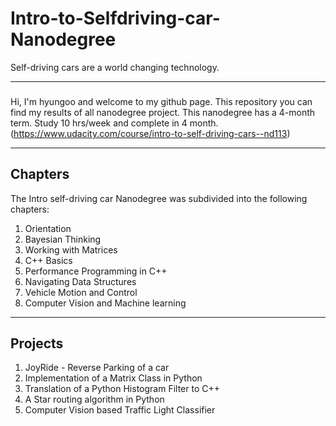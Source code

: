 # Intro-to-Selfdriving-car-Nanodegree

Self-driving cars are a world changing technology.

---
### 
Hi, I'm hyungoo and welcome to my github page. This repository you can find my results of all nanodegree project. This nanodegree has a 4-month term. Study 10 hrs/week and complete in 4 month. (https://www.udacity.com/course/intro-to-self-driving-cars--nd113)

---
## Chapters ##

The Intro self-driving car Nanodegree was subdivided into the following chapters:

1. Orientation
2. Bayesian Thinking
3. Working with Matrices
4. C++ Basics
5. Performance Programming in C++
6. Navigating Data Structures
7. Vehicle Motion and Control
8. Computer Vision and Machine learning
---

## Projects ## 
1. JoyRide - Reverse Parking of a car 
2. Implementation of a Matrix Class in Python 
3. Translation of a Python Histogram Filter to C++ 
4. A Star routing algorithm in Python 
5. Computer Vision based Traffic Light Classifier 

